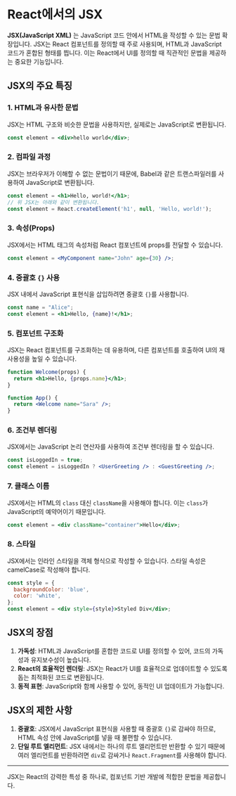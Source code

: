 # React에서의 JSX

**JSX(JavaScript XML)** 는 JavaScript 코드 안에서 HTML을 작성할 수 있는 문법 확장입니다. JSX는 React 컴포넌트를 정의할 때 주로 사용되며, HTML과 JavaScript 코드가 혼합된 형태를 띕니다. 이는 React에서 UI를 정의할 때 직관적인 문법을 제공하는 중요한 기능입니다.

## JSX의 주요 특징

### 1. HTML과 유사한 문법
JSX는 HTML 구조와 비슷한 문법을 사용하지만, 실제로는 JavaScript로 변환됩니다. 

```jsx
const element = <div>hello world</div>;
```

### 2. 컴파일 과정
JSX는 브라우저가 이해할 수 없는 문법이기 때문에, Babel과 같은 트랜스파일러를 사용하여 JavaScript로 변환됩니다.

```jsx
const element = <h1>Hello, world!</h1>;
// 위 JSX는 아래와 같이 변환됩니다.
const element = React.createElement('h1', null, 'Hello, world!');
```

### 3. 속성(Props)
JSX에서는 HTML 태그의 속성처럼 React 컴포넌트에 props를 전달할 수 있습니다.

```jsx
const element = <MyComponent name="John" age={30} />;
```

### 4. 중괄호 `{}` 사용
JSX 내에서 JavaScript 표현식을 삽입하려면 중괄호 `{}`를 사용합니다.

```jsx
const name = "Alice";
const element = <h1>Hello, {name}!</h1>;
```

### 5. 컴포넌트 구조화
JSX는 React 컴포넌트를 구조화하는 데 유용하며, 다른 컴포넌트를 호출하여 UI의 재사용성을 높일 수 있습니다.

```jsx
function Welcome(props) {
  return <h1>Hello, {props.name}</h1>;
}

function App() {
  return <Welcome name="Sara" />;
}
```

### 6. 조건부 렌더링
JSX에서는 JavaScript 논리 연산자를 사용하여 조건부 렌더링을 할 수 있습니다.

```jsx
const isLoggedIn = true;
const element = isLoggedIn ? <UserGreeting /> : <GuestGreeting />;
```

### 7. 클래스 이름
JSX에서는 HTML의 `class` 대신 `className`을 사용해야 합니다. 이는 `class`가 JavaScript의 예약어이기 때문입니다.

```jsx
const element = <div className="container">Hello</div>;
```

### 8. 스타일
JSX에서는 인라인 스타일을 객체 형식으로 작성할 수 있습니다. 스타일 속성은 camelCase로 작성해야 합니다.

```jsx
const style = {
  backgroundColor: 'blue',
  color: 'white',
};
const element = <div style={style}>Styled Div</div>;
```

## JSX의 장점

1. **가독성**: HTML과 JavaScript를 혼합한 코드로 UI를 정의할 수 있어, 코드의 가독성과 유지보수성이 높습니다.
2. **React의 효율적인 렌더링**: JSX는 React가 UI를 효율적으로 업데이트할 수 있도록 돕는 최적화된 코드로 변환됩니다.
3. **동적 표현**: JavaScript와 함께 사용할 수 있어, 동적인 UI 업데이트가 가능합니다.

## JSX의 제한 사항

1. **중괄호**: JSX에서 JavaScript 표현식을 사용할 때 중괄호 `{}`로 감싸야 하므로, HTML 속성 안에 JavaScript를 넣을 때 불편할 수 있습니다.
2. **단일 루트 엘리먼트**: JSX 내에서는 하나의 루트 엘리먼트만 반환할 수 있기 때문에 여러 엘리먼트를 반환하려면 `div`로 감싸거나 `React.Fragment`를 사용해야 합니다.

---

JSX는 React의 강력한 특성 중 하나로, 컴포넌트 기반 개발에 적합한 문법을 제공합니다.
